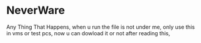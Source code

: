 # NeverWare

Any Thing That Happens,
when u run the file is not under me,
only use this in vms or test pcs,
now u can dowload it or not after reading this,
